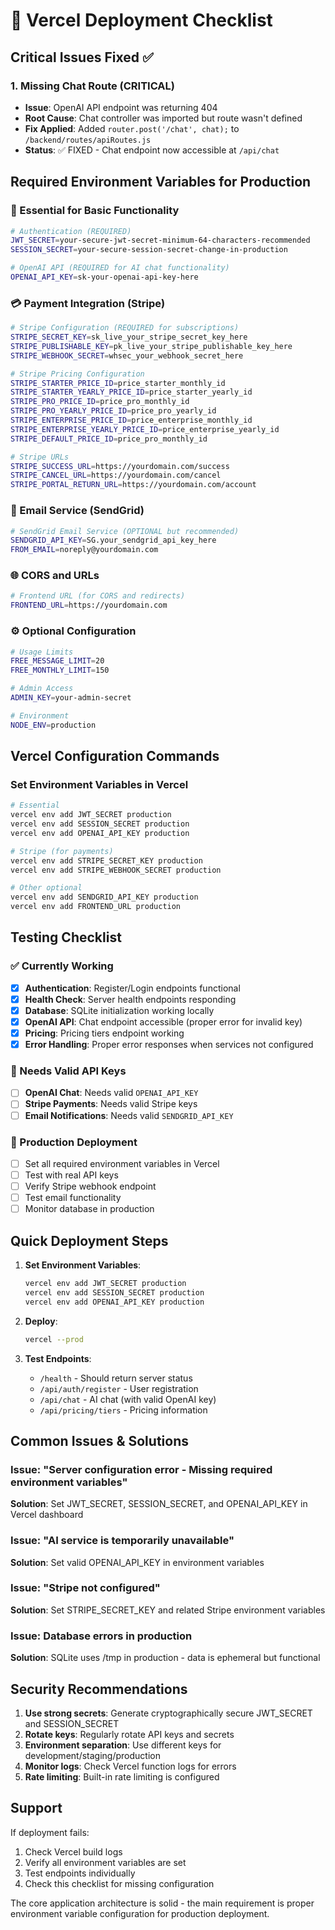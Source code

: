 # 🚀 Vercel Deployment Checklist

## Critical Issues Fixed ✅

### 1. Missing Chat Route (CRITICAL)
- **Issue**: OpenAI API endpoint was returning 404
- **Root Cause**: Chat controller was imported but route wasn't defined
- **Fix Applied**: Added `router.post('/chat', chat);` to `/backend/routes/apiRoutes.js`
- **Status**: ✅ FIXED - Chat endpoint now accessible at `/api/chat`

## Required Environment Variables for Production

### 🔑 Essential for Basic Functionality
```bash
# Authentication (REQUIRED)
JWT_SECRET=your-secure-jwt-secret-minimum-64-characters-recommended
SESSION_SECRET=your-secure-session-secret-change-in-production

# OpenAI API (REQUIRED for AI chat functionality)
OPENAI_API_KEY=sk-your-openai-api-key-here
```

### 💳 Payment Integration (Stripe)
```bash
# Stripe Configuration (REQUIRED for subscriptions)
STRIPE_SECRET_KEY=sk_live_your_stripe_secret_key_here
STRIPE_PUBLISHABLE_KEY=pk_live_your_stripe_publishable_key_here
STRIPE_WEBHOOK_SECRET=whsec_your_webhook_secret_here

# Stripe Pricing Configuration
STRIPE_STARTER_PRICE_ID=price_starter_monthly_id
STRIPE_STARTER_YEARLY_PRICE_ID=price_starter_yearly_id
STRIPE_PRO_PRICE_ID=price_pro_monthly_id
STRIPE_PRO_YEARLY_PRICE_ID=price_pro_yearly_id
STRIPE_ENTERPRISE_PRICE_ID=price_enterprise_monthly_id
STRIPE_ENTERPRISE_YEARLY_PRICE_ID=price_enterprise_yearly_id
STRIPE_DEFAULT_PRICE_ID=price_pro_monthly_id

# Stripe URLs
STRIPE_SUCCESS_URL=https://yourdomain.com/success
STRIPE_CANCEL_URL=https://yourdomain.com/cancel
STRIPE_PORTAL_RETURN_URL=https://yourdomain.com/account
```

### 📧 Email Service (SendGrid)
```bash
# SendGrid Email Service (OPTIONAL but recommended)
SENDGRID_API_KEY=SG.your_sendgrid_api_key_here
FROM_EMAIL=noreply@yourdomain.com
```

### 🌐 CORS and URLs
```bash
# Frontend URL (for CORS and redirects)
FRONTEND_URL=https://yourdomain.com
```

### ⚙️ Optional Configuration
```bash
# Usage Limits
FREE_MESSAGE_LIMIT=20
FREE_MONTHLY_LIMIT=150

# Admin Access
ADMIN_KEY=your-admin-secret

# Environment
NODE_ENV=production
```

## Vercel Configuration Commands

### Set Environment Variables in Vercel
```bash
# Essential
vercel env add JWT_SECRET production
vercel env add SESSION_SECRET production
vercel env add OPENAI_API_KEY production

# Stripe (for payments)
vercel env add STRIPE_SECRET_KEY production
vercel env add STRIPE_WEBHOOK_SECRET production

# Other optional
vercel env add SENDGRID_API_KEY production
vercel env add FRONTEND_URL production
```

## Testing Checklist

### ✅ Currently Working
- [x] **Authentication**: Register/Login endpoints functional
- [x] **Health Check**: Server health endpoints responding
- [x] **Database**: SQLite initialization working locally
- [x] **OpenAI API**: Chat endpoint accessible (proper error for invalid key)
- [x] **Pricing**: Pricing tiers endpoint working
- [x] **Error Handling**: Proper error responses when services not configured

### 🔄 Needs Valid API Keys
- [ ] **OpenAI Chat**: Needs valid `OPENAI_API_KEY`
- [ ] **Stripe Payments**: Needs valid Stripe keys
- [ ] **Email Notifications**: Needs valid `SENDGRID_API_KEY`

### 🚀 Production Deployment
- [ ] Set all required environment variables in Vercel
- [ ] Test with real API keys
- [ ] Verify Stripe webhook endpoint
- [ ] Test email functionality
- [ ] Monitor database in production

## Quick Deployment Steps

1. **Set Environment Variables**:
   ```bash
   vercel env add JWT_SECRET production
   vercel env add SESSION_SECRET production  
   vercel env add OPENAI_API_KEY production
   ```

2. **Deploy**:
   ```bash
   vercel --prod
   ```

3. **Test Endpoints**:
   - `/health` - Should return server status
   - `/api/auth/register` - User registration
   - `/api/chat` - AI chat (with valid OpenAI key)
   - `/api/pricing/tiers` - Pricing information

## Common Issues & Solutions

### Issue: "Server configuration error - Missing required environment variables"
**Solution**: Set JWT_SECRET, SESSION_SECRET, and OPENAI_API_KEY in Vercel dashboard

### Issue: "AI service is temporarily unavailable"
**Solution**: Set valid OPENAI_API_KEY in environment variables

### Issue: "Stripe not configured"
**Solution**: Set STRIPE_SECRET_KEY and related Stripe environment variables

### Issue: Database errors in production
**Solution**: SQLite uses /tmp in production - data is ephemeral but functional

## Security Recommendations

1. **Use strong secrets**: Generate cryptographically secure JWT_SECRET and SESSION_SECRET
2. **Rotate keys**: Regularly rotate API keys and secrets
3. **Environment separation**: Use different keys for development/staging/production
4. **Monitor logs**: Check Vercel function logs for errors
5. **Rate limiting**: Built-in rate limiting is configured

## Support

If deployment fails:
1. Check Vercel build logs
2. Verify all environment variables are set
3. Test endpoints individually
4. Check this checklist for missing configuration

The core application architecture is solid - the main requirement is proper environment variable configuration for production deployment.